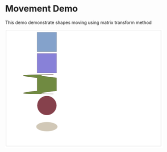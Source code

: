 # Movement Demo

This demo demonstrate shapes moving using matrix transform method

![movement](../../../img/screenshots/movement/movement.png)
